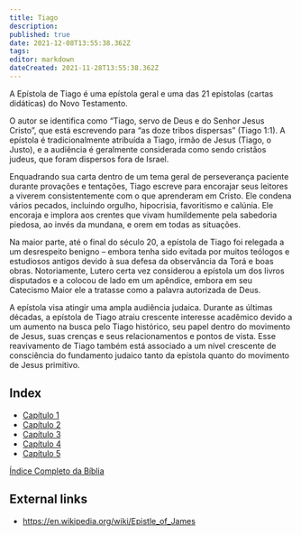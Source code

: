 ```yaml
---
title: Tiago
description: 
published: true
date: 2021-12-08T13:55:38.362Z
tags: 
editor: markdown
dateCreated: 2021-11-28T13:55:38.362Z
---
```


A Epístola de Tiago é uma epístola geral e uma das 21 epístolas (cartas didáticas) do Novo Testamento.

O autor se identifica como “Tiago, servo de Deus e do Senhor Jesus Cristo”, que está escrevendo para “as doze tribos dispersas” (Tiago 1:1). A epístola é tradicionalmente atribuída a Tiago, irmão de Jesus (Tiago, o Justo), e a audiência é geralmente considerada como sendo cristãos judeus, que foram dispersos fora de Israel. 

Enquadrando sua carta dentro de um tema geral de perseverança paciente durante provações e tentações, Tiago escreve para encorajar seus leitores a viverem consistentemente com o que aprenderam em Cristo. Ele condena vários pecados, incluindo orgulho, hipocrisia, favoritismo e calúnia. Ele encoraja e implora aos crentes que vivam humildemente pela sabedoria piedosa, ao invés da mundana, e orem em todas as situações.

Na maior parte, até o final do século 20, a epístola de Tiago foi relegada a um desrespeito benigno – embora tenha sido evitada por muitos teólogos e estudiosos antigos devido à sua defesa da observância da Torá e boas obras. Notoriamente, Lutero certa vez considerou a epístola um dos livros disputados e a colocou de lado em um apêndice, embora em seu Catecismo Maior ele a tratasse como a palavra autorizada de Deus.

A epístola visa atingir uma ampla audiência judaica. Durante as últimas décadas, a epístola de Tiago atraiu crescente interesse acadêmico devido a um aumento na busca pelo Tiago histórico, seu papel dentro do movimento de Jesus, suas crenças e seus relacionamentos e pontos de vista. Esse reavivamento de Tiago também está associado a um nível crescente de consciência do fundamento judaico tanto da epístola quanto do movimento de Jesus primitivo. 

## Index

- [Capítulo 1](/pt/Bible/James/1)
- [Capítulo 2](/pt/Bible/James/2)
- [Capítulo 3](/pt/Bible/James/3)
- [Capítulo 4](/pt/Bible/James/4)
- [Capítulo 5](/pt/Bible/James/5)



[Índice Completo da Bíblia](/pt/index/bible)


## External links

- https://en.wikipedia.org/wiki/Epistle_of_James